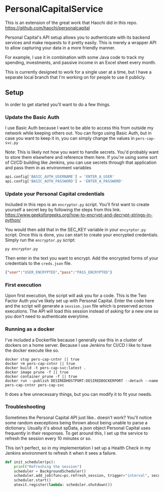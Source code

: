 # PersonalCapitalService

This is an extension of the great work that Haochi did in this repo. https://github.com/haochi/personalcapital

Personal Capital's API setup allows you to authenticate with its backend services and make requests to it pretty easily. This is merely a wrapper API to allow capturing your data in a more friendly manner.

For example, I use it in combination with some Java code to track my spending, investments, and passive income in an Excel sheet every month.

This is currently designed to work for a single user at a time, but I have a separate local branch that I'm working on for people to use it publicly. 

## Setup

In order to get started you'll want to do a few things.

### Update the Basic Auth

I use Basic Auth because I want to be able to access this from outside my network while keeping others out. You can forgo using Basic Auth, but in case you want to keep it in, you can simply change the values in `pers-cap-svc.py`

Note: This is likely not how you want to handle secrets. You'd probably want to store them elsewhere and reference them here. If you're using some sort of CI/CD building like Jenkins, you can use secrets through that application and pass them in as environment variables

```python
api.config['BASIC_AUTH_USERNAME'] = 'ENTER_A_USER'
api.config['BASIC_AUTH_PASSWORD'] = 'ENTER_A_PASSWORD'
```

### Update your Personal Capital credentials

Included in this repo is an `encryptor.py` script. You'll first want to create yourself a secret key by following the steps from this link. https://www.geeksforgeeks.org/how-to-encrypt-and-decrypt-strings-in-python/ 

You would then add that in the SEC_KEY variable in your `encyrptor.py` script.  Once this is done, you can start to create your encrypted credentials. Simply run the `encryptor.py` script:

```shell
py encryptor.py
```

Then enter in the text you want to encrypt. Add the encrypted forms of your credentials to the `creds.json` file.

```json
{"user":"USER_ENCRYPTED","pass":"PASS_ENCRYPTED"}
```

### First execution

Upon first execution, the script will ask you for a code. This is the Two Factor Auth you've likely set up with Personal Capital. Enter the code here and the script will generate a `session.json` file which is preserved across executions. The API will load this session instead of asking for a new one so  you don't need to authenticate everytime.

### Running as a docker

I've included a Dockerfile because I generally use this in a cluster of dockers on a home server. Because I use Jenkins for CI/CD I like to have the docker execute like so.

```shell
docker stop pers-cap-cntnr || true
docker rm pers-cap-cntnr || true
docker build -t pers-cap-svc:latest .
docker image prune -f || true
docker container prune -f || true
docker run --publish DESIREDHOSTPORT:DESIREDDOCKERPORT --detach --name pers-cap-cntnr pers-cap-svc
```

It does a few unnecessary things, but you can modify it to fit your needs.

### Troubleshooting

Sometimes the Personal Capital API just like.. doesn't work? You'll notice some random execeptions being thrown about being unable to parse a dictionary. Usually it's about spData, a json object Personal Capital uses frequently in their responses. To get around this, I set up the service to refresh the session every 10 minutes or so.

This isn't perfect, so in my implementation I set up a Health Check in my Jenkins environment to refresh it when it sees a failure.

```python
def init_scheduler(pc):
    print("Refreshing the session")
    scheduler = BackgroundScheduler()
    scheduler.add_job(func=pc.refresh_session, trigger="interval", seconds=600)
    scheduler.start()
    atexit.register(lambda: scheduler.shutdown())
```

